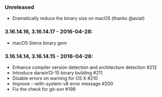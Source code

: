 ### Unreleased

* Dramatically reduce the binary size on macOS (thanks @aviat)

### 3.16.14.16, 3.16.14.17 - 2016-04-28:

* macOS Sierra binary gem

### 3.16.14.14, 3.16.14.15 - 2016-04-28:

* Enhance compiler version detection and architecture detection #212
* Introduce darwin13-15 binary building #211
* Disable errors on warning for OS X #210
* Improve --with-system-v8 error message #200
* Fix the check for git-svn #199
